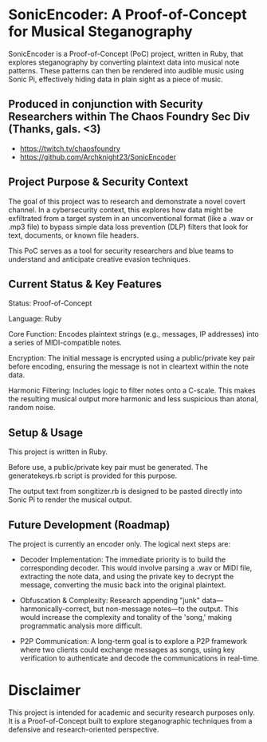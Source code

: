 # SonicEncoder: A Proof-of-Concept for Musical Steganography

SonicEncoder is a Proof-of-Concept (PoC) project, written in Ruby, that explores steganography by converting plaintext data into musical note patterns. These patterns can then be rendered into audible music using Sonic Pi, effectively hiding data in plain sight as a piece of music.

## Produced in conjunction with Security Researchers within The Chaos Foundry Sec Div (Thanks, gals. <3) 
- https://twitch.tv/chaosfoundry
- https://github.com/Archknight23/SonicEncoder

## Project Purpose & Security Context

The goal of this project was to research and demonstrate a novel covert channel. In a cybersecurity context, this explores how data might be exfiltrated from a target system in an unconventional format (like a .wav or .mp3 file) to bypass simple data loss prevention (DLP) filters that look for text, documents, or known file headers.

This PoC serves as a tool for security researchers and blue teams to understand and anticipate creative evasion techniques.

## Current Status & Key Features

Status: Proof-of-Concept

Language: Ruby

Core Function: Encodes plaintext strings (e.g., messages, IP addresses) into a series of MIDI-compatible notes.

Encryption: The initial message is encrypted using a public/private key pair before encoding, ensuring the message is not in cleartext within the note data.

Harmonic Filtering: Includes logic to filter notes onto a C-scale. This makes the resulting musical output more harmonic and less suspicious than atonal, random noise.

## Setup & Usage

This project is written in Ruby.

Before use, a public/private key pair must be generated. The generatekeys.rb script is provided for this purpose.

The output text from songitizer.rb is designed to be pasted directly into Sonic Pi to render the musical output.

## Future Development (Roadmap)

The project is currently an encoder only. The logical next steps are:

 - Decoder Implementation: The immediate priority is to build the corresponding decoder. This would involve parsing a .wav or MIDI file, extracting the note data, and using the private key to decrypt the message, converting the music back into the original plaintext.

- Obfuscation & Complexity: Research appending "junk" data—harmonically-correct, but non-message notes—to the output. This would increase the complexity and tonality of the 'song,' making programmatic analysis more difficult.

- P2P Communication: A long-term goal is to explore a P2P framework where two clients could exchange messages as songs, using key verification to authenticate and decode the communications in real-time.

# Disclaimer

This project is intended for academic and security research purposes only. It is a Proof-of-Concept built to explore steganographic techniques from a defensive and research-oriented perspective.
